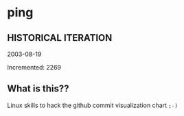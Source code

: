# ping

## HISTORICAL ITERATION
2003-08-19

Incremented: 2269

## What is this?? 
Linux skills to hack the github commit visualization chart `;-)`
